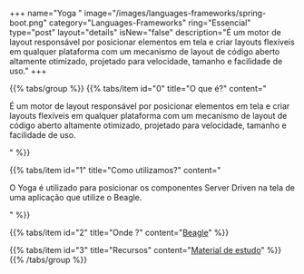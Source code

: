 +++
name="Yoga "
image="/images/languages-frameworks/spring-boot.png"
category="Languages-Frameworks"
ring="Essencial"
type="post"
layout="details"
isNew="false"
description="É um motor de layout responsável por posicionar elementos em tela e criar layouts flexíveis em qualquer plataforma com um mecanismo de layout de código aberto altamente otimizado, projetado para velocidade, tamanho e facilidade de uso."
+++

{{% tabs/group %}}
  {{% tabs/item id="0" title="O que é?" content="<p>É um motor de layout responsável por posicionar elementos em tela e criar layouts flexíveis em qualquer plataforma com um mecanismo de layout de código aberto altamente otimizado, projetado para velocidade, tamanho e facilidade de uso.</p>" %}}

  {{% tabs/item id="1" title="Como utilizamos?" content="<p>O Yoga é utilizado para posicionar os componentes Server Driven na tela de uma aplicação que utilize o Beagle.</p>" %}}

  {{% tabs/item id="2" title="Onde ?" content="<a href='https://usebeagle.io/' target='_blank'>Beagle</a>" %}}

  {{% tabs/item id="3" title="Recursos" content="<a href='https://yogalayout.com/' target='_blank'>Material de estudo</a>" %}}
{{% /tabs/group %}}
